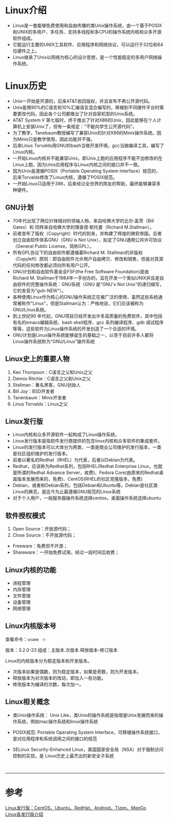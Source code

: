 # Linux介绍
- Linux是一套能够免费使用和自由传播的类Unix操作系统，由一个基于POSIX和UNIX的多用户、多任务、支持多线程和多CPU的操作系统内核和众多开源软件组成。
- 它能运行主要的UNIX工具软件、应用程序和网络协议，可以运行于32位和64位硬件之上。
- Linux继承了Unix以网络为核心的设计思想，是一个性能稳定的多用户网络操作系统。


# Linux历史
- Unix一开始是开源的，后来AT&T收回版权，并且宣布不再公开源代码。
- Unix是用90%的C语言和10%汇编语言混合编写的，移植到不同硬件平台时需要更改代码，因此各个公司都推出了针对自家机型的Unix系统。
- AT&T System V 第七版时，终于推出了针对X86的Unix，因此能够在个人计算机上安装Unix了，但有一条规定：“不能向学生公开源代码”。
- 为了教学，Tanebaum教授编写了兼容Unix的针对X86的Minix操作系统。因为Minix只是教学使用，因此功能并不强。
- 后来Linus Torvalds用GNU的bash当做开发环境，gcc当做编译工具，编写了Linux内核。
- 一开始Linux内核并不能兼容Unix，即Unix上跑的应用程序不能不加修改的在Linux上跑，因为Unix应用程序与Linux内核之间的接口并不一致。
- 因为Unix是遵循POSIX（Portable Operating System Interface）规范的，后来Torvalds修改了Linux内核，遵循了POSIX规范。
- 一开始Linux只适用于386，后来经过全世界的网友的帮助，最终能够兼容多种硬件。


## GNU计划
- 70年代出现了两位针锋相对的领袖人物，来自哈佛大学的比尔·盖茨（Bill Gates）和 同样来自哈佛大学的理查德·斯托曼（Richard M.Stallman）。
- 前者宣布了版权（Copyright）时代的到来，并构建了辉煌的微软帝国。后者创立自由软件体系GNU（GNU is Not Unix），拟定了GNU通用公共许可协议（General Public License，简称GPL）。
- 所有GPL协议下的自由软件都遵循着Richard M. Stallman的非版权（Copyleft）原则：即自由软件允许用户自由拷贝、修改和销售，但是对其源代码的任何修改都必须向所有用户公开。
- GNU计划和自由软件基金会FSF(the Free Software Foundation)是由Richard M. Stallman于1984年一手创办的，旨在开发一个类似UNIX并且是自由软件的完整操作系统：GNU系统（GNU 是"GNU's Not Unix"的递归缩写，它的发音为"guh-NEW"）。
- 各种使用Linux作为核心的GNU操作系统正在被广泛的使用，虽然这些系统通常被称作"Linux"，但是Stallman认为：严格地说，它们应该被称为GNU/Linux系统。
- 到上世纪90 年代初，GNU项目已经开发出许多高质量的免费软件，其中包括有名的emacs编辑系统、bash shell程序、gcc 系列编译程序、gdb 调试程序等等。这些软件为Linux操作系统的开发创造了一个合适的环境。
- GNU计划是Linux操作系统能够诞生的基础之一，以至于目前许多人都将Linux操作系统称为“GNU/Linux”操作系统


## Linux史上的重要人物
1. Ken Thompson：C语言之父和Unix之父
2. Dennis Ritchie：C语言之父和Unix之父
3. Stallman：著名黑客，GNU创始人
4. Bill Joy：BSD开发者
5. Tanenbaum：Minix开发者
6. Linus Torvalds：Linux之父


## Linux发行版
- Linux内核和众多开源软件一起构成了Linux操作系统。
- Linux发行版本是指软件发行商提供的包含linux内核和众多软件的集成套件。
- Linux的发行版本可以大体分为两类，一类是商业公司维护的发行版本，一类是社区组织维护的发行版本。
- 前者以著名的Redhat（RHEL）为代表，后者以Debian为代表。
- Redhat，应该称为Redhat系列，包括RHEL(Redhat Enterprise Linux，也就是所谓的Redhat Advance Server，收费)、Fedora Core(由原来的Redhat桌面版本发展而来的，免费)、CentOS(RHEL的社区克隆版本，免费)
- Debian，或者称Debian系列，包括Debian和Ubuntu等。Debian是社区类Linux的典范，是迄今为止最遵循GNU规范的Linux系统
- 对于个人用户，一般服务器操作系统选择centos，桌面操作系统选择ubuntu


## 软件授权模式
1. Open Source：开放源代码；
2. Close Source：不开放源代码；
  - Freeware：免费但不开源；
  - Shareware：一开始免费试用，经过一段时间后收费；


## Linux内核的功能
* 进程管理
* 内存管理
* 文件管理
* 设备管理
* 网络管理


## Linux内核版本号
查看命令：`uname -r`

版本：3.2.0-23 
组成：主版本.次版本.释放版本-修订版本

Linux的内核版本分为稳定版本和开发版本。
* 次版本如果是偶数，则为稳定版本，如果是奇数，则为开发版本。
* 释放版本为对次版本的改动，即加入一些功能。
* 修改版本为编译的次数，每次加一。


## Linux相关概念
* 类Unix操作系统：
Unix Like，类Unix的操作系统是指借鉴Unix发展而来的操作系统，例如mac操作系统和linux操作系统

* POSIX规范:
Portable Operating System Interface，可移植操作系统接口，是对应用程序和系统调用之间的接口的规范

* SELinux
Security-Enhanced Linux，美国国家安全局（NSA）对于强制访问控制的实现，是 Linux历史上最杰出的新安全子系统


<br/>

---

# 参考

[Linux发行版：CentOS、Ubuntu、RedHat、Android、Tizen、MeeGo][1]  
[Linux各发行版介绍][2]

[1]: http://blog.csdn.net/ithomer/article/details/9729933
[2]: http://weibo.com/ttarticle/p/show?id=2309404113611055322504